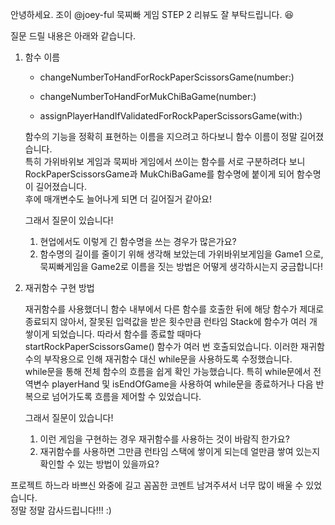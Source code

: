 안녕하세요. 조이 @joey-ful
묵찌빠 게임 STEP 2 리뷰도 잘 부탁드립니다. 😆

질문 드릴 내용은 아래와 같습니다.
1. 함수 이름 

   - changeNumberToHandForRockPaperScissorsGame(number:)

   - changeNumberToHandForMukChiBaGame(number:)

   - assignPlayerHandIfValidatedForRockPaperScissorsGame(with:)

	함수의 기능을 정확히 표현하는 이름을 지으려고 하다보니 함수 이름이 정말 길어졌습니다.   
	특히 가위바위보 게임과 묵찌바 게임에서 쓰이는 함수를 서로 구분하려다 보니 	RockPaperScissorsGame과 MukChiBaGame를 함수명에 붙이게 되어 함수명이 길어졌습니다.   
	후에 매개변수도 늘어나게 되면 더 길어질거 같아요!
	
	그래서 질문이 있습니다!
	
	1) 현업에서도 이렇게 긴 함수명을 쓰는 경우가 많은가요?   
	2) 함수명의 길이를 줄이기 위해 생각해 보았는데 가위바위보게임을 Game1 으로, 묵찌빠게임을 Game2로 이름을 짓는 방법은 어떻게 생각하시는지 궁금합니다!
	   

 2. 재귀함수 구현 방법

	재귀함수를 사용했더니 함수 내부에서 다른 함수를 호출한 뒤에 해당 함수가 제대로 종료되지 않아서, 잘못된 	입력값을 받은 횟수만큼 런타임 Stack에 함수가 여러 개 쌓이게 되었습니다. 따라서 함수를 종료할 때마다 	startRockPaperScissorsGame() 함수가 여러 번 호출되었습니다. 이러한 재귀함수의 부작용으로 인해 재귀함수 	대신 while문을 사용하도록 수정했습니다.   
while문을 통해 전체 함수의 흐름을 쉽게 확인 가능했습니다. 특히 while문에서 전역변수 playerHand 및 	isEndOfGame을 사용하여 while문을 종료하거나 다음 반복으로 넘어가도록 흐름을 제어할 수 있었습니다.
  
 	 그래서 질문이 있습니다!
  
	  1) 이런 게임을 구현하는 경우 재귀함수를 사용하는 것이 바람직 한가요?    
	  2)  재귀함수를 사용하면 그만큼 런타임 스택에 쌓이게 되는데 얼만큼 쌓여 있는지 확인할 수 있는 방법이 있을까요?
   

프로젝트 하느라 바쁘신 와중에 길고 꼼꼼한 코멘트 남겨주셔서 너무 많이 배울 수 있었습니다.  
정말 정말 감사드립니다!!! :)